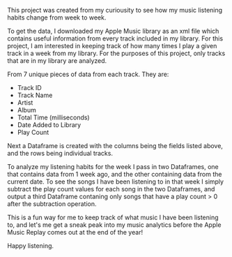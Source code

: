 This project was created from my curiousity to see how my music listening habits change from week to week.

To get the data, I downloaded my Apple Music library as an xml file which contains useful information from every track included in my library.
For this project, I am interested in keeping track of how many times I play a given track in a week from my library. For the purposes of this project, only tracks that are in my library are analyzed. 

From 7 unique pieces of data from each track. They are:
- Track ID
- Track Name
- Artist
- Album
- Total Time (milliseconds)
- Date Added to Library
- Play Count

Next a Dataframe is created with the columns being the fields listed above, and the rows being individual tracks.

To analyze my listening habits for the week I pass in two Dataframes, one that contains data from 1 week ago, and the other containing data from the current date. To see the songs I have been listening to in that week I simply subtract the play count values for each song in the two Dataframes, and output a third Dataframe contaning only songs that have a play count > 0 after the subtraction operation.

This is a fun way for me to keep track of what music I have been listening to, and let's me get a sneak peak into my music analytics before the Apple Music Replay comes out at the end of the year!

Happy listening.